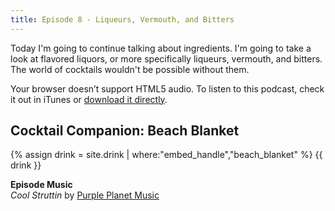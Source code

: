 ```yaml
---
title: Episode 8 - Liqueurs, Vermouth, and Bitters
---
```


Today I'm going to continue talking about ingredients. I'm going to take a look at flavored liquors, or more specifically liqueurs, vermouth, and bitters. The world of cocktails wouldn't be possible without them.

<amp-audio width="auto"
  height="50"
  src="//traffic.libsyn.com/homebartips/Episode08.mp3">
  <div fallback>
    <p>Your browser doesn’t support HTML5 audio. To listen to this podcast, check it out in iTunes or <a href="//traffic.libsyn.com/homebartips/Episode08.mp3">download it directly</a>.</p>
  </div>
</amp-audio>

## Cocktail Companion: Beach Blanket
{% assign drink = site.drink | where:"embed_handle","beach_blanket" %}
{{ drink }}

**Episode Music**  
*Cool Struttin* by [Purple Planet Music](purple-planet.com)